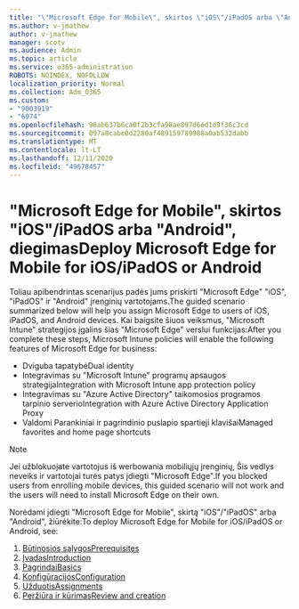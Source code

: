 ```yaml
---
title: "\"Microsoft Edge for Mobile\", skirtos \"iOS\"/iPadOS arba \"Android\", diegimas"
ms.author: v-jmathew
author: v-jmathew
manager: scotv
ms.audience: Admin
ms.topic: article
ms.service: o365-administration
ROBOTS: NOINDEX, NOFOLLOW
localization_priority: Normal
ms.collection: Adm_O365
ms.custom:
- "9003919"
- "6974"
ms.openlocfilehash: 98ab637b6ca0f2b3cfa98ae897d6ed1d9f36c3cd
ms.sourcegitcommit: 097a8cabe0d2280af489159789988a0ab532dabb
ms.translationtype: MT
ms.contentlocale: lt-LT
ms.lasthandoff: 12/11/2020
ms.locfileid: "49678457"
---
```

# <a name="deploy-microsoft-edge-for-mobile-for-iosipados-or-android"></a><span data-ttu-id="99182-102">"Microsoft Edge for Mobile", skirtos "iOS"/iPadOS arba "Android", diegimas</span><span class="sxs-lookup"><span data-stu-id="99182-102">Deploy Microsoft Edge for Mobile for iOS/iPadOS or Android</span></span>

<span data-ttu-id="99182-103">Toliau apibendrintas scenarijus padės jums priskirti "Microsoft Edge" "iOS", "iPadOS" ir "Android" įrenginių vartotojams.</span><span class="sxs-lookup"><span data-stu-id="99182-103">The guided scenario summarized below will help you assign Microsoft Edge to users of iOS, iPadOS, and Android devices.</span></span> <span data-ttu-id="99182-104">Kai baigsite šiuos veiksmus, "Microsoft Intune" strategijos įgalins šias "Microsoft Edge" verslui funkcijas:</span><span class="sxs-lookup"><span data-stu-id="99182-104">After you complete these steps, Microsoft Intune policies will enable the following features of Microsoft Edge for business:</span></span>

- <span data-ttu-id="99182-105">Dviguba tapatybė</span><span class="sxs-lookup"><span data-stu-id="99182-105">Dual identity</span></span>
- <span data-ttu-id="99182-106">Integravimas su "Microsoft Intune" programų apsaugos strategija</span><span class="sxs-lookup"><span data-stu-id="99182-106">Integration with Microsoft Intune app protection policy</span></span>
- <span data-ttu-id="99182-107">Integravimas su "Azure Active Directory" taikomosios programos tarpinio serverio</span><span class="sxs-lookup"><span data-stu-id="99182-107">Integration with Azure Active Directory Application Proxy</span></span>
- <span data-ttu-id="99182-108">Valdomi Parankiniai ir pagrindinio puslapio spartieji klavišai</span><span class="sxs-lookup"><span data-stu-id="99182-108">Managed favorites and home page shortcuts</span></span>

> [!NOTE]
> <span data-ttu-id="99182-109">Jei užblokuojate vartotojus iš werbowania mobiliųjų įrenginių, Šis vedlys neveiks ir vartotojai turės patys įdiegti "Microsoft Edge".</span><span class="sxs-lookup"><span data-stu-id="99182-109">If you blocked users from enrolling mobile devices, this guided scenario will not work and the users will need to install Microsoft Edge on their own.</span></span>

<span data-ttu-id="99182-110">Norėdami įdiegti "Microsoft Edge for Mobile", skirtą "iOS"/"iPadOS" arba "Android", žiūrėkite:</span><span class="sxs-lookup"><span data-stu-id="99182-110">To deploy Microsoft Edge for Mobile for iOS/iPadOS or Android, see:</span></span>

1. [<span data-ttu-id="99182-111">Būtinosios sąlygos</span><span class="sxs-lookup"><span data-stu-id="99182-111">Prerequisites</span></span>](https://go.microsoft.com/fwlink/?linkid=2133027)
2. [<span data-ttu-id="99182-112">Įvadas</span><span class="sxs-lookup"><span data-stu-id="99182-112">Introduction</span></span>](https://go.microsoft.com/fwlink/?linkid=2133520)
3. [<span data-ttu-id="99182-113">Pagrindai</span><span class="sxs-lookup"><span data-stu-id="99182-113">Basics</span></span>](https://go.microsoft.com/fwlink/?linkid=2133421)
4. [<span data-ttu-id="99182-114">Konfigūracijos</span><span class="sxs-lookup"><span data-stu-id="99182-114">Configuration</span></span>](https://go.microsoft.com/fwlink/?linkid=2133521)
5. [<span data-ttu-id="99182-115">Užduotis</span><span class="sxs-lookup"><span data-stu-id="99182-115">Assignments</span></span>](https://go.microsoft.com/fwlink/?linkid=2132869)
6. [<span data-ttu-id="99182-116">Peržiūra ir kūrimas</span><span class="sxs-lookup"><span data-stu-id="99182-116">Review and creation</span></span>](https://go.microsoft.com/fwlink/?linkid=2133522)
